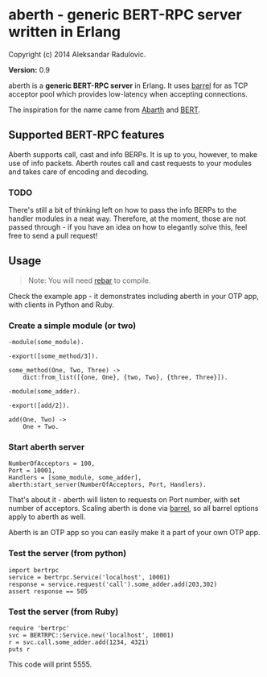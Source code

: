# aberth - generic BERT-RPC server written in Erlang

Copyright (c) 2014 Aleksandar Radulovic.

__Version:__ 0.9


aberth is a **generic BERT-RPC server** in Erlang. It uses
[barrel](https://github.com/benoitc/barrel) for as TCP acceptor pool
which provides low-latency when accepting connections.

The inspiration for the name came from [Abarth](http://en.wikipedia.org/wiki/Abarth) and [BERT](http://bert-rpc.org/).

## Supported BERT-RPC features

Aberth supports call, cast and info BERPs. It is up to you, however, to make use of info packets. Aberth routes call and cast requests to your modules and takes care of encoding and decoding.

### TODO

There's still a bit of thinking left on how to pass the info BERPs to the handler modules in a neat way.
Therefore, at the moment, those are not passed through - if you have an idea on how to elegantly solve this,
feel free to send a pull request!

## Usage

> Note: You will need [rebar](https://github.com/rebar/rebar) to compile.

Check the example app - it demonstrates including aberth in your OTP app, with clients in Python and Ruby.

### Create a simple module (or two)

```
-module(some_module).

-export([some_method/3]).

some_method(One, Two, Three) ->
	dict:from_list([{one, One}, {two, Two}, {three, Three}]).
```

```
-module(some_adder).

-export([add/2]).

add(One, Two) ->
	One + Two.
```

### Start aberth server

```
NumberOfAcceptors = 100,
Port = 10001,
Handlers = [some_module, some_adder],
aberth:start_server(NumberOfAcceptors, Port, Handlers).
```

That's about it - aberth will listen to requests on Port number, with set number of acceptors. Scaling aberth is done via [barrel](https://github.com/benoitc/barrel), so all barrel options apply to aberth as well.

Aberth is an OTP app so you can easily make it a part of your own OTP app.

### Test the server (from python)

```
import bertrpc
service = bertrpc.Service('localhost', 10001)
response = service.request('call').some_adder.add(203,302)
assert response == 505
```

### Test the server (from Ruby)

```
require 'bertrpc'
svc = BERTRPC::Service.new('localhost', 10001)
r = svc.call.some_adder.add(1234, 4321)
puts r
```

This code will print 5555.
